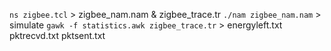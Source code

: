 ```ns zigbee.tcl``` > zigbee_nam.nam & zigbee_trace.tr
```./nam zigbee_nam.nam``` > simulate
```gawk -f statistics.awk zigbee_trace.tr``` > energyleft.txt pktrecvd.txt pktsent.txt

